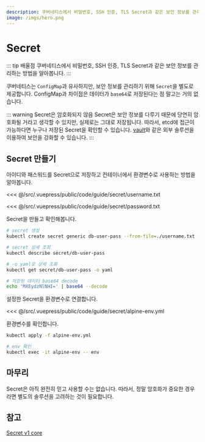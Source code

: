 ```yaml
---
description: 쿠버네티스에서 비밀번호, SSH 인증, TLS Secret과 같은 보안 정보를 관리하는 방법을 알아봅니다.
image: /imgs/hero.png
---
```


# Secret

::: tip 배울점
쿠버네티스에서 비밀번호, SSH 인증, TLS Secret과 같은 보안 정보를 관리하는 방법을 알아봅니다.
:::

쿠버네티스는 `ConfigMap`과 유사하지만, 보안 정보를 관리하기 위해 `Secret`을 별도로 제공합니다. ConfigMap과 차이점은 데이터가 `base64`로 저장된다는 점 말고는 거의 없습니다.

::: warning Secret은 암호화되지 않음
Secret은 보안 정보를 다루기 때문에 당연히 암호화될 거라고 생각할 수 있지만, 실제로는 그대로 저장됩니다. 따라서, etcd에 접근이 가능하다면 누구나 저장된 Secret을 확인할 수 있습니다. [vault](https://www.vaultproject.io/)와 같은 외부 솔루션을 이용하여 보안을 강화할 수 있습니다.
:::

## Secret 만들기

아이디와 패스워드를 Secret으로 저장하고 컨테이너에서 환경변수로 사용하는 방법을 알아봅니다.

<<< @/src/.vuepress/public/code/guide/secret/username.txt
<code-link link="guide/secret/username.txt"/>

<<< @/src/.vuepress/public/code/guide/secret/password.txt
<code-link link="guide/secret/password.txt"/>

Secret을 만들고 확인해봅니다.

```sh
# secret 생성
kubectl create secret generic db-user-pass --from-file=./username.txt --from-file=./password.txt

# secret 상세 조회
kubectl describe secret/db-user-pass

# -o yaml로 상세 조회
kubectl get secret/db-user-pass -o yaml

# 저장된 데이터 base64 decode
echo 'MXEydzNlNHI=' | base64 --decode
```

설정한 Secret을 환경변수로 연결합니다.

<<< @/src/.vuepress/public/code/guide/secret/alpine-env.yml
<code-link link="guide/secret/alpine-env.yml"/>

환경변수를 확인합니다.

```sh
kubectl apply -f alpine-env.yml

# env 확인
kubectl exec -it alpine-env -- env
```

## 마무리

Secret은 아직 완전히 믿고 사용할 수는 없습니다. 따라서, 정말 암호화가 중요한 경우라면 별도의 솔루션을 고려하는 것이 필요합니다.

## 참고

[Secret v1 core](https://kubernetes.io/docs/reference/generated/kubernetes-api/v1.20/#secret-v1-core)

